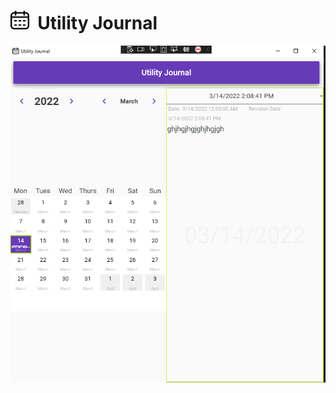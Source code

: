 <h1><img src="Images/calendar.png" width="30" height="30"/>&nbsp;&nbsp;Utility Journal</h1>

<img src="/Images/Screenshot.png"/>

